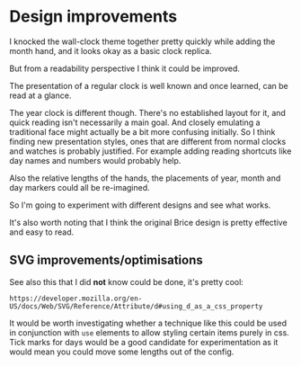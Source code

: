Design improvements
===================

I knocked the wall-clock theme together pretty quickly while adding the month hand, and it looks okay as a basic clock replica.

But from a readability perspective I think it could be improved.

The presentation of a regular clock is well known and once learned, can be read at a glance.

The year clock is different though.
There's no established layout for it, and quick reading isn't necessarily a main goal.
And closely emulating a traditional face might actually be a bit more confusing initially.
So I think finding new presentation styles, ones that are different from normal clocks and watches is probably justified.
For example adding reading shortcuts like day names and numbers would probably help.

Also the relative lengths of the hands, the placements of year, month and day markers could all be re-imagined.

So I'm going to experiment with different designs and see what works.

It's also worth noting that I think the original Brice design is pretty effective and easy to read.



SVG improvements/optimisations
------------------------------

See also this that I did **not** know could be done, it's pretty cool:

	https://developer.mozilla.org/en-US/docs/Web/SVG/Reference/Attribute/d#using_d_as_a_css_property


It would be worth investigating whether a technique like this could be used in conjunction with `use` elements to allow styling certain items purely in css.
Tick marks for days would be a good candidate for experimentation as it would mean you could move some lengths out of the config.

